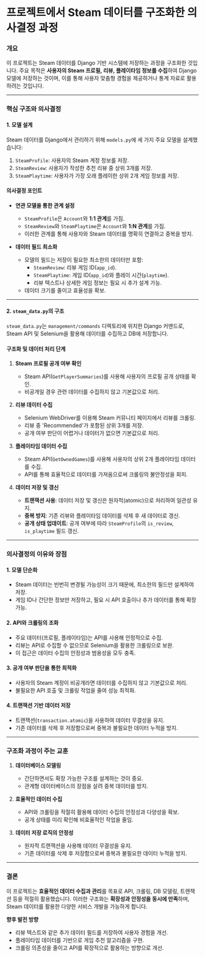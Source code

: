 # 프로젝트에서 Steam 데이터를 구조화한 의사결정 과정

### 개요
이 프로젝트는 Steam 데이터를 Django 기반 시스템에 저장하는 과정을 구조화한 것입니다. 주요 목적은 **사용자의 Steam 프로필, 리뷰, 플레이타임 정보를 수집**하여 Django 모델에 저장하는 것이며, 이를 통해 사용자 맞춤형 경험을 제공하거나 통계 자료로 활용하려는 것입니다.

---

### **핵심 구조와 의사결정**
#### 1. **모델 설계**
Steam 데이터를 Django에서 관리하기 위해 `models.py`에 세 가지 주요 모델을 설계했습니다:
1. `SteamProfile`: 사용자의 Steam 계정 정보를 저장.
2. `SteamReview`: 사용자가 작성한 추천 리뷰 중 상위 3개를 저장.
3. `SteamPlaytime`: 사용자가 가장 오래 플레이한 상위 2개 게임 정보를 저장.

#### **의사결정 포인트**
- **연관 모델을 통한 관계 설정**
  - `SteamProfile`은 `Account`와 **1:1 관계**를 가짐.
  - `SteamReview`와 `SteamPlaytime`은 `Account`와 **1:N 관계**를 가짐.
  - 이러한 관계를 통해 사용자와 Steam 데이터를 명확히 연결하고 중복을 방지.
  
- **데이터 필드 최소화**
  - 모델의 필드는 저장이 필요한 최소한의 데이터만 포함:
    - `SteamReview`: 리뷰 게임 ID(`app_id`).
    - `SteamPlaytime`: 게임 ID(`app_id`)와 플레이 시간(`playtime`).
    - 리뷰 텍스트나 상세한 게임 정보는 필요 시 추가 설계 가능.
  - 데이터 크기를 줄이고 효율성을 확보.

---

#### 2. **`steam_data.py`의 구조**
`steam_data.py`는 `management/commands` 디렉토리에 위치한 Django 커맨드로, Steam API 및 Selenium을 활용해 데이터를 수집하고 DB에 저장합니다.

#### **구조화 및 데이터 처리 단계**
1. **Steam 프로필 공개 여부 확인**
   - Steam API(`GetPlayerSummaries`)를 사용해 사용자의 프로필 공개 상태를 확인.
   - 비공개일 경우 관련 데이터를 수집하지 않고 기본값으로 처리.

2. **리뷰 데이터 수집**
   - Selenium WebDriver를 이용해 Steam 커뮤니티 페이지에서 리뷰를 크롤링.
   - 리뷰 중 'Recommended'가 포함된 상위 3개를 저장.
   - 공개 여부 판단이 어렵거나 데이터가 없으면 기본값으로 처리.

3. **플레이타임 데이터 수집**
   - Steam API(`GetOwnedGames`)를 사용해 사용자의 상위 2개 플레이타임 데이터를 수집.
   - API를 통해 효율적으로 데이터를 가져옴으로써 크롤링의 불안정성을 회피.

4. **데이터 저장 및 갱신**
   - **트랜잭션 사용**: 데이터 저장 및 갱신은 원자적(atomic)으로 처리하여 일관성 유지.
   - **중복 방지**: 기존 리뷰와 플레이타임 데이터를 삭제 후 새 데이터로 갱신.
   - **공개 상태 업데이트**: 공개 여부에 따라 `SteamProfile`의 `is_review`, `is_playtime` 필드 갱신.

---

### **의사결정의 이유와 장점**

#### 1. **모델 단순화**
- Steam 데이터는 빈번히 변경될 가능성이 크기 때문에, 최소한의 필드만 설계하여 저장.
- 게임 ID나 간단한 정보만 저장하고, 필요 시 API 호출이나 추가 데이터를 통해 확장 가능.

#### 2. **API와 크롤링의 조화**
- 주요 데이터(프로필, 플레이타임)는 API를 사용해 안정적으로 수집.
- 리뷰는 API로 수집할 수 없으므로 Selenium을 활용한 크롤링으로 보완.
- 이 접근은 데이터 수집의 안정성과 범용성을 모두 충족.

#### 3. **공개 여부 판단을 통한 최적화**
- 사용자의 Steam 계정이 비공개라면 데이터를 수집하지 않고 기본값으로 처리.
- 불필요한 API 호출 및 크롤링 작업을 줄여 성능 최적화.

#### 4. **트랜잭션 기반 데이터 저장**
- 트랜잭션(`transaction.atomic`)을 사용하여 데이터 무결성을 유지.
- 기존 데이터를 삭제 후 저장함으로써 중복과 불필요한 데이터 누적을 방지.

---

### **구조화 과정이 주는 교훈**
1. **데이터베이스 모델링**
   - 간단하면서도 확장 가능한 구조를 설계하는 것이 중요.
   - 관계형 데이터베이스의 장점을 살려 중복 데이터를 방지.

2. **효율적인 데이터 수집**
   - API와 크롤링을 적절히 활용해 데이터 수집의 안정성과 다양성을 확보.
   - 공개 상태를 미리 확인해 비효율적인 작업을 줄임.

3. **데이터 저장 로직의 안정성**
   - 원자적 트랜잭션을 사용해 데이터 무결성을 유지.
   - 기존 데이터를 삭제 후 저장함으로써 중복과 불필요한 데이터 누적을 방지.

---

### 결론
이 프로젝트는 **효율적인 데이터 수집과 관리**를 목표로 API, 크롤링, DB 모델링, 트랜잭션 등을 적절히 활용했습니다. 이러한 구조화는 **확장성과 안정성을 동시에 만족**하며, Steam 데이터를 활용한 다양한 서비스 개발을 가능하게 합니다.

**향후 발전 방향**
- 리뷰 텍스트와 같은 추가 데이터 필드를 저장하여 사용자 경험을 개선.
- 플레이타임 데이터를 기반으로 게임 추천 알고리즘을 구현.
- 크롤링 의존성을 줄이고 API를 확장적으로 활용하는 방향으로 개선.

